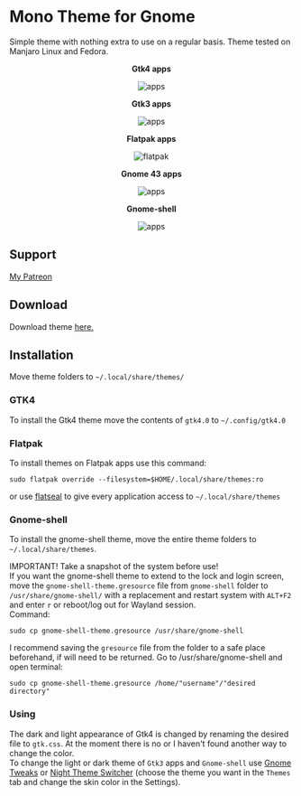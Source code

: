 # Mono Theme for Gnome
Simple theme with nothing extra to use on a regular basis. Theme tested on Manjaro Linux and Fedora.

<p align="center"><b>Gtk4 apps</b></p>
<p align="center">
  <img alt="apps" src="images/gtk4.png">
</p>

<p align="center"><b>Gtk3 apps</b></p>
<p align="center">
  <img alt="apps" src="images/gtk3.png">
</p>

<p align="center"><b>Flatpak apps</b></p>
<p align="center">
  <img alt="flatpak" src="images/flatpak.png">
</p>

<p align="center"><b>Gnome 43 apps</b></p>
<p align="center">
  <img alt="apps" src="images/gnome43.png">
</p>

<p align="center"><b>Gnome-shell</b></p>
<p align="center">
  <img alt="apps" src="images/gnome-shell.png">
</p>

## Support
[My Patreon](https://www.patreon.com/witalihirsch)

## Download
Download theme [here.](https://github.com/witalihirsch/Mono-gtk-theme/releases)

## Installation 
Move theme folders to `~/.local/share/themes/`

### GTK4
To install the Gtk4 theme move the contents of `gtk4.0` to `~/.config/gtk4.0`

### Flatpak
To install themes on Flatpak apps use this command:  
```pwsh
sudo flatpak override --filesystem=$HOME/.local/share/themes:ro
```
or use [flatseal](https://flathub.org/apps/details/com.github.tchx84.Flatseal) to give every application access to `~/.local/share/themes`

### Gnome-shell
To install the gnome-shell theme, move the entire theme folders to `~/.local/share/themes`.

IMPORTANT! Take a snapshot of the system before use!  
If you want the gnome-shell theme to extend to the lock and login screen, move the `gnome-shell-theme.gresource` file from `gnome-shell` folder to `/usr/share/gnome-shell/` with a replacement and restart system with `ALT+F2` and enter `r` or reboot/log out for Wayland session.  
Command:
```pwsh
sudo cp gnome-shell-theme.gresource /usr/share/gnome-shell
```  
I recommend saving the `gresource` file from the folder to a safe place beforehand, if will need to be returned. Go to /usr/share/gnome-shell and open terminal:
```pwsh
sudo cp gnome-shell-theme.gresource /home/"username"/"desired directory"
``` 

### Using
The dark and light appearance of Gtk4 is changed by renaming the desired file to `gtk.css`. At the moment there is no or I haven't found another way to change the color.  
To change the light or dark theme of `Gtk3` apps and `Gnome-shell` use [Gnome Tweaks](https://gitlab.gnome.org/GNOME/gnome-tweaks) or [Night Theme Switcher](https://extensions.gnome.org/extension/2236/night-theme-switcher/) (choose the theme you want in the `Themes` tab and change the skin color in the Settings).
